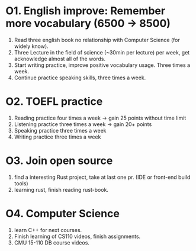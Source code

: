 # O1. English improve: Remember more vocabulary (6500 -> 8500)
1. Read three english book no relationship with Computer Science (for widely know).
2. Three Lecture in the field of science (~30min per lecture) per week, get acknowledge almost all of the words.
3. Start writing practice, improve positive vocabulary usage. Three times a week.
4. Continue practice speaking skills, three times a week.

# O2. TOEFL practice
1. Reading practice four times a week -> gain 25 points without time limit
2. Listening practice three times a week -> gain 20+ points
3. Speaking practice three times a week
4. Writing practice three times a week

# O3. Join open source
1. find a interesting Rust project, take at last one pr. (IDE or front-end build tools)
2. learning rust, finish reading rust-book.

# O4. Computer Science
1. learn C++ for next courses.
2. Finish learning of CS110 videos, finish assignments.
3. CMU 15-110 DB course videos.
